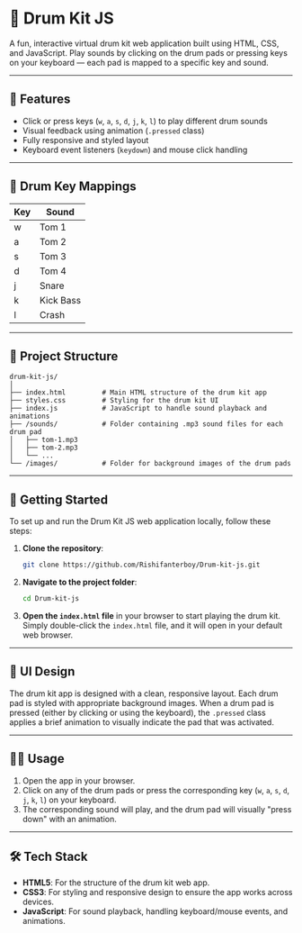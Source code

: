 # 🥁 Drum Kit JS

A fun, interactive virtual drum kit web application built using HTML, CSS, and JavaScript. Play sounds by clicking on the drum pads or pressing keys on your keyboard — each pad is mapped to a specific key and sound.

---

## 🔑 Features

- Click or press keys (`w`, `a`, `s`, `d`, `j`, `k`, `l`) to play different drum sounds  
- Visual feedback using animation (`.pressed` class)  
- Fully responsive and styled layout  
- Keyboard event listeners (`keydown`) and mouse click handling  

---

## 🎹 Drum Key Mappings

| Key | Sound      |
|-----|------------|
| w   | Tom 1      |
| a   | Tom 2      |
| s   | Tom 3      |
| d   | Tom 4      |
| j   | Snare      |
| k   | Kick Bass  |
| l   | Crash      |

---

## 📂 Project Structure

```
drum-kit-js/
│
├── index.html         # Main HTML structure of the drum kit app
├── styles.css         # Styling for the drum kit UI
├── index.js           # JavaScript to handle sound playback and animations
├── /sounds/           # Folder containing .mp3 sound files for each drum pad
│   ├── tom-1.mp3
│   ├── tom-2.mp3
│   └── ...
└── /images/           # Folder for background images of the drum pads
```

---

## 🚀 Getting Started

To set up and run the Drum Kit JS web application locally, follow these steps:

1. **Clone the repository**:
    ```bash
    git clone https://github.com/Rishifanterboy/Drum-kit-js.git
    ```

2. **Navigate to the project folder**:
    ```bash
    cd Drum-kit-js
    ```

3. **Open the `index.html` file** in your browser to start playing the drum kit. Simply double-click the `index.html` file, and it will open in your default web browser.

---

## 🎨 UI Design

The drum kit app is designed with a clean, responsive layout. Each drum pad is styled with appropriate background images. When a drum pad is pressed (either by clicking or using the keyboard), the `.pressed` class applies a brief animation to visually indicate the pad that was activated.

---

## 🧑‍💻 Usage

1. Open the app in your browser.
2. Click on any of the drum pads or press the corresponding key (`w`, `a`, `s`, `d`, `j`, `k`, `l`) on your keyboard.
3. The corresponding sound will play, and the drum pad will visually "press down" with an animation.

---

## 🛠️ Tech Stack

- **HTML5**: For the structure of the drum kit web app.
- **CSS3**: For styling and responsive design to ensure the app works across devices.
- **JavaScript**: For sound playback, handling keyboard/mouse events, and animations.


